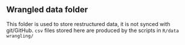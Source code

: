 ## Wrangled data folder
This folder is used to store restructured data, it is not synced with git/GitHub.
`csv` files stored here are produced by the scripts in `R/data wrangling/`
